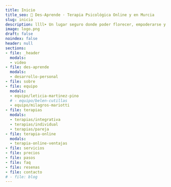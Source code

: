 ```yaml
---
title: Inicio
title_seo: 🧠 Des-Aprende · Terapia Psicológica Online y en Murcia
slug: inicio
description: llll➤ Un lugar seguro donde poder florecer, empoderarse y darse los cuidados que necesitamos ✅ mediante Terapia Psicológica y Crecimiento Personal.
image: logo.png
draft: false
noindex: false
header: null
sections:
- file: _header
  modals:
  - video
- file: des-aprende
  modals:
  - desarrollo-personal
- file: sobre
- file: equipo
  modals:
  - equipo/leticia-martinez-pino
  # - equipo/belen-cutillas
  - equipo/milagros-mariotti
- file: terapias
  modals:
  - terapias/integrativa
  - terapias/individual
  - terapias/pareja
- file: terapia-online
  modals:
  - terapia-online-ventajas
- file: servicios
- file: precios
- file: pasos
- file: faq
- file: resenas
- file: contacto
# - file: blog
---
```

